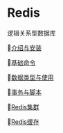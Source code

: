 # Redis
逻辑关系型数据库

:triangular_flag_on_post:[介绍与安装](https://github.com/Lumnca/Redis/blob/master/%E7%AE%80%E4%BB%8B%E4%B8%8E%E5%AE%89%E8%A3%85.md)

:triangular_flag_on_post:[基础命令](https://github.com/Lumnca/Redis/blob/master/%E5%9F%BA%E6%9C%AC%E5%91%BD%E4%BB%A4.md)

:triangular_flag_on_post:[数据类型与使用](https://github.com/Lumnca/Redis/blob/master/%E6%95%B0%E6%8D%AE%E7%B1%BB%E5%9E%8B%E4%B8%8E%E4%BD%BF%E7%94%A8.md)

:triangular_flag_on_post:[事务与脚本](https://github.com/Lumnca/Redis/blob/master/%E4%BA%8B%E5%8A%A1%E4%B8%8E%E8%84%9A%E6%9C%AC.md)

:triangular_flag_on_post:[Redis集群](https://github.com/Lumnca/Redis/blob/master/Redis%E7%BC%93%E5%AD%98%E6%8A%80%E6%9C%AF%E5%BC%80%E5%8F%91.md)

:triangular_flag_on_post:[Redis缓存](https://github.com/Lumnca/Redis/blob/master/Redis%E7%BC%93%E5%AD%98%E6%8A%80%E6%9C%AF%E5%BC%80%E5%8F%91.md)

